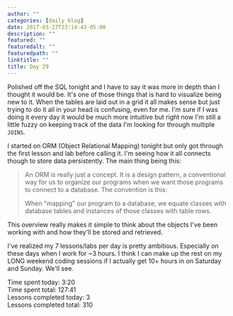 ```yaml
---
author: ""
categories: [daily blog]
date: 2017-03-27T23:14:43-05:00
description: ""
featured: ""
featuredalt: ""
featuredpath: ""
linktitle: ""
title: Day 29
---
```


Polished off the SQL tonight and I have to say it was more in depth than I thought it would be. It's one of those things that is hard to visualize being new to it. When the tables are laid out in a grid it all makes sense but just trying to do it all in your head is confusing, even for me. I'm sure if I was doing it every day it would be much more intuitive but right now I'm still a little fuzzy on keeping track of the data I'm looking for through multiple `JOINS`.

I started on ORM (Object Relational Mapping) tonight but only got through the first lesson and lab before calling it. I'm seeing how it all connects though to store data persistently. The main thing being this:

> An ORM is really just a concept. It is a design pattern, a conventional way for us to organize our programs when we want those programs to connect to a database. The convention is this:
>
> When "mapping" our program to a database, we equate classes with database tables and instances of those classes with table rows.

This overview really makes it simple to think about the objects I've been working with and how they'll be stored and retrieved.

I've realized my 7 lessons/labs per day is pretty ambitious. Especially on these days when I work for ~3 hours. I think I can make up the rest on my LONG weekend coding sessions if I actually get 10+ hours in on Saturday and Sunday. We'll see.

Time spent today: 3:20  
Time spent total: 127:41  
Lessons completed today: 3  
Lessons completed total: 310
